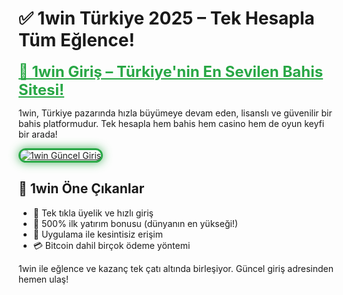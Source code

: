<h1>✅ 1win Türkiye 2025 – Tek Hesapla Tüm Eğlence!</h1>

<a href="https://cutt.ly/1winTurkiye" title="1win Güncel Giriş" style="color: #28a745; font-size: 24px; font-weight: bold;">
🎲 1win Giriş – Türkiye'nin En Sevilen Bahis Sitesi!
</a>

<p>1win, Türkiye pazarında hızla büyümeye devam eden, lisanslı ve güvenilir bir bahis platformudur. Tek hesapla hem bahis hem casino hem de oyun keyfi bir arada!</p>

<a href="https://cutt.ly/1winTurkiye" title="1win Giriş Linki">
  <img src="https://i.ibb.co/GvMysbc/1wintr.jpg" alt="1win Güncel Giriş" style="max-width: 100%; border: 3px solid #28a745; border-radius: 15px; box-shadow: 0px 0px 15px rgba(40, 167, 69, 0.8);">
</a>

<h2>🎉 1win Öne Çıkanlar</h2>
<ul>
  <li>🎯 Tek tıkla üyelik ve hızlı giriş</li>
  <li>🎁 500% ilk yatırım bonusu (dünyanın en yükseği!)</li>
  <li>📱 Uygulama ile kesintisiz erişim</li>
  <li>💳 Bitcoin dahil birçok ödeme yöntemi</li>
</ul>

<p>1win ile eğlence ve kazanç tek çatı altında birleşiyor. Güncel giriş adresinden hemen ulaş!</p>

<meta name="description" content="1win Türkiye 2025 giriş linkiyle bahis, casino ve oyun dünyasını tek platformda yaşa. Dev bonus fırsatlarını kaçırma, hemen katıl!">
